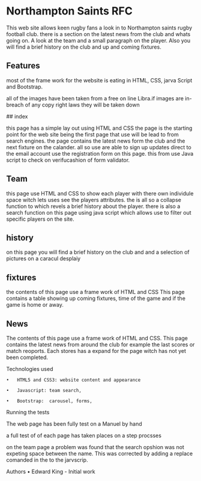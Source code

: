 # Northampton Saints RFC

This web site allows keen rugby fans a look in to Northampton saints rugby football club. there is a section on the latest news from the club and whats going on. A look at the team and a small paragraph on the player. Also you will find a brief history on the club and up and coming fixtures. 

## Features

most of the frame work for the website is eating in HTML, CSS, jarva Script and 
Bootstrap.

all of the images have been taken from a free on line Libra.if images are in-breach of any copy right laws they will be taken down 

## index 

this page has a simple lay out using HTML and CSS the page is the starting point for 
the web site being the first page that use will be lead to from search engines. the page contains the latest news form the club and the next fixture on the calander.
all so use are able to sign up updates direct to the email account use the registration form on this page. this from use Java script to check on verifucashion of form validator. 

## Team

this page use HTML and CSS to show each player with there own individule space 
witch lets uses see the players attributes. the is all so a  collapse function to which revels a brief history about the player. there is also a search function on this page using java script which allows use to filter out specific players on the site. 

## history 

on this page you will find a brief history on the club and and a selection of pictures on a caracul desplaiy    


## fixtures 

the contents of this page use a frame work of HTML and CSS This page contains a table showing up coming fixtures, time of the game and if the game is home or away.

## News

The contents of this page use a frame work of HTML and CSS. This page contains the latest news from around the club for example the last scores or match reoports. Each stores has a expand for the page witch has not yet been completed. 

Technologies used

	•	HTML5 and CSS3: website content and appearance

	•	Javascript: team search, 

	•	Bootstrap:  carousel, forms,


Running the tests

The web page has been fully test on a Manuel by hand 

a full test of of each page has taken places on a step procsses 

on the team page a problem was found that the search opshion was not expeting space between the name. This was corrected by adding a replace comanded in the to the jarvscrip. 


Authors
	•	Edward King - Initial work


